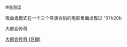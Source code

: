 #待阅读

吸血鬼模式在一个三个导演合拍的电影里面出现过 ^57b20b

大都会传奇

[大都会传奇 (豆瓣)](https://movie.douban.com/subject/1296372/)
